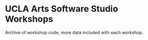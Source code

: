 UCLA Arts Software Studio Workshops
==========

Archive of workshop code, more data included with each workshop.
